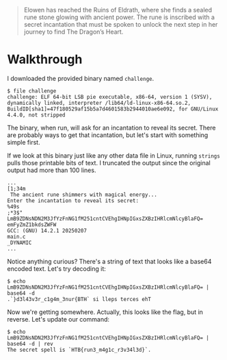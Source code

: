 > Elowen has reached the Ruins of Eldrath, where she finds a sealed rune stone glowing with ancient power. The rune is inscribed with a secret incantation that must be spoken to unlock the next step in her journey to find The Dragon’s Heart.

# Walkthrough
I downloaded the provided binary named `challenge`.
```
$ file challenge
challenge: ELF 64-bit LSB pie executable, x86-64, version 1 (SYSV), dynamically linked, interpreter /lib64/ld-linux-x86-64.so.2, BuildID[sha1]=47f180529af15b5a7d4601583b2944010ae6e092, for GNU/Linux 4.4.0, not stripped
```

The binary, when run, will ask for an incantation to reveal its secret. There are probably ways to get that incantation, but let's start with something simple first.

If we look at this binary just like any other data file in Linux, running `strings` pulls those printable bits of text. I truncated the output since the original output had more than 100 lines.

```
...
[1;34m
 The ancient rune shimmers with magical energy... 
Enter the incantation to reveal its secret: 
%49s
;*3$"
LmB9ZDNsNDN2M3JfYzFnNG1fM251cntCVEhgIHNpIGxsZXBzIHRlcmNlcyBlaFQ=
emFyZmZ1bkdsZWFW
GCC: (GNU) 14.2.1 20250207
main.c
_DYNAMIC
...
```

Notice anything curious? There's a string of text that looks like a base64 encoded text. Let's try decoding it:

```
$ echo LmB9ZDNsNDN2M3JfYzFnNG1fM251cntCVEhgIHNpIGxsZXBzIHRlcmNlcyBlaFQ= | base64 -d
.`}d3l43v3r_c1g4m_3nur{BTH` si lleps terces ehT
```

Now we're getting somewhere. Actually, this looks like the flag, but in reverse. Let's update our command:
```
$ echo LmB9ZDNsNDN2M3JfYzFnNG1fM251cntCVEhgIHNpIGxsZXBzIHRlcmNlcyBlaFQ= | base64 -d | rev
The secret spell is `HTB{run3_m4g1c_r3v34l3d}`.
```
